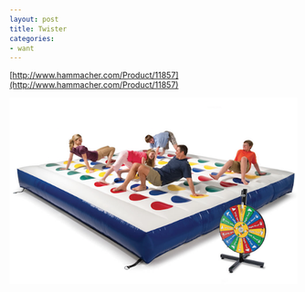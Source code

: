 ```yaml
---
layout: post
title: Twister
categories:
- want
---
```


[http://www.hammacher.com/Product/11857](http://www.hammacher.com/Product/11857)

![Inflatable Twister](/images/posts/twister.png)